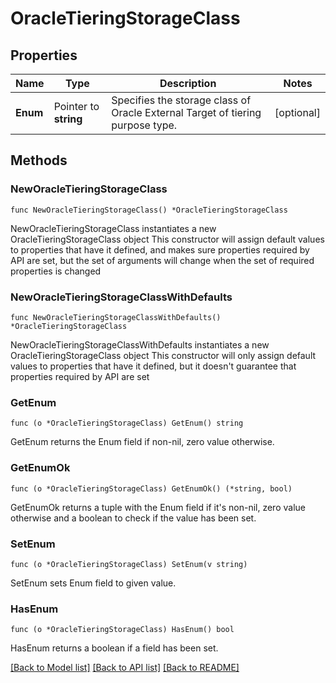 # OracleTieringStorageClass

## Properties

Name | Type | Description | Notes
------------ | ------------- | ------------- | -------------
**Enum** | Pointer to **string** | Specifies the storage class of Oracle External Target of tiering purpose type. | [optional] 

## Methods

### NewOracleTieringStorageClass

`func NewOracleTieringStorageClass() *OracleTieringStorageClass`

NewOracleTieringStorageClass instantiates a new OracleTieringStorageClass object
This constructor will assign default values to properties that have it defined,
and makes sure properties required by API are set, but the set of arguments
will change when the set of required properties is changed

### NewOracleTieringStorageClassWithDefaults

`func NewOracleTieringStorageClassWithDefaults() *OracleTieringStorageClass`

NewOracleTieringStorageClassWithDefaults instantiates a new OracleTieringStorageClass object
This constructor will only assign default values to properties that have it defined,
but it doesn't guarantee that properties required by API are set

### GetEnum

`func (o *OracleTieringStorageClass) GetEnum() string`

GetEnum returns the Enum field if non-nil, zero value otherwise.

### GetEnumOk

`func (o *OracleTieringStorageClass) GetEnumOk() (*string, bool)`

GetEnumOk returns a tuple with the Enum field if it's non-nil, zero value otherwise
and a boolean to check if the value has been set.

### SetEnum

`func (o *OracleTieringStorageClass) SetEnum(v string)`

SetEnum sets Enum field to given value.

### HasEnum

`func (o *OracleTieringStorageClass) HasEnum() bool`

HasEnum returns a boolean if a field has been set.


[[Back to Model list]](../README.md#documentation-for-models) [[Back to API list]](../README.md#documentation-for-api-endpoints) [[Back to README]](../README.md)


